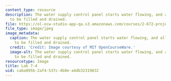 ```yaml
---
content_type: resource
description: The water supply control panel starts water flowing, and allows the system
  to be filled and drained.
file: https://ol-ocw-studio-app-qa.s3.amazonaws.com/courses/2-672-project-laboratory-spring-2009/caba895b2af4537c4b8ea4db32319832_lab7-4.jpg
file_type: image/jpeg
image_metadata:
  caption: The water supply control panel starts water flowing, and allows the system
    to be filled and drained.
  credit: 'Credit: Image courtesy of MIT OpenCourseWare.'
  image-alt: The water supply control panel starts water flowing, and allows the system
    to be filled and drained.
resourcetype: Image
title: Lab 7-4
uid: caba895b-2af4-537c-4b8e-a4db32319832
---
```

